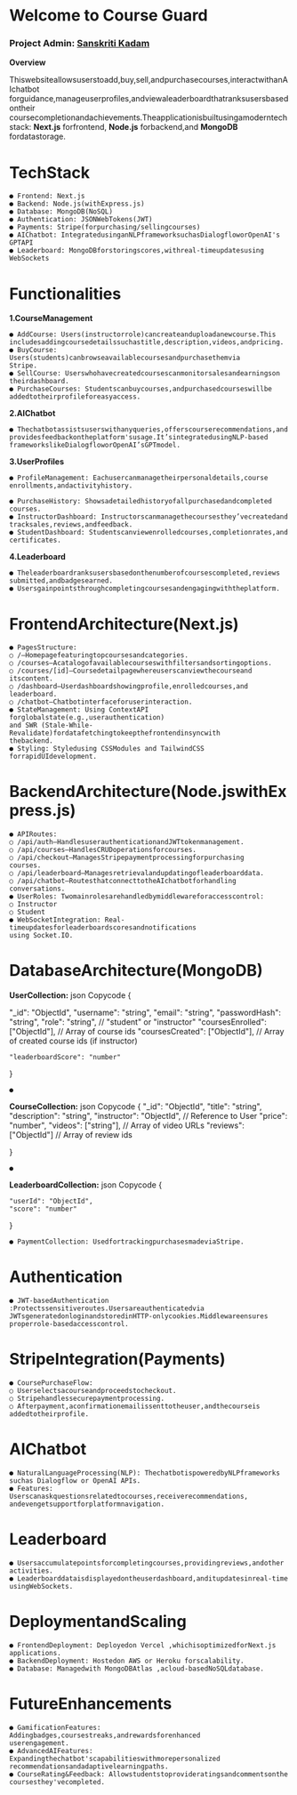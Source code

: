 # Welcome to Course Guard

### Project Admin: [Sanskriti Kadam](https://github.com/Sanskriti1102)


**Overview**

Thiswebsiteallowsuserstoadd,buy,sell,andpurchasecourses,interactwithanAIchatbot
forguidance,manageuserprofiles,andviewaleaderboardthatranksusersbasedontheir
coursecompletionandachievements.Theapplicationisbuiltusingamoderntechstack:
**Next.js** forfrontend, **Node.js** forbackend,and **MongoDB** fordatastorage.

# TechStack

```
● Frontend: Next.js
● Backend: Node.js(withExpress.js)
● Database: MongoDB(NoSQL)
● Authentication: JSONWebTokens(JWT)
● Payments: Stripe(forpurchasing/sellingcourses)
● AIChatbot: IntegratedusinganNLPframeworksuchasDialogfloworOpenAI's
GPTAPI
● Leaderboard: MongoDBforstoringscores,withreal-timeupdatesusing
WebSockets
```
# Functionalities

**1.CourseManagement**

```
● AddCourse: Users(instructorrole)cancreateanduploadanewcourse.This
includesaddingcoursedetailssuchastitle,description,videos,andpricing.
● BuyCourse: Users(students)canbrowseavailablecoursesandpurchasethemvia
Stripe.
● SellCourse: Userswhohavecreatedcoursescanmonitorsalesandearningson
theirdashboard.
● PurchaseCourses: Studentscanbuycourses,andpurchasedcourseswillbe
addedtotheirprofileforeasyaccess.
```
**2.AIChatbot**

```
● Thechatbotassistsuserswithanyqueries,offerscourserecommendations,and
providesfeedbackontheplatform'susage.It’sintegratedusingNLP-based
frameworkslikeDialogfloworOpenAI’sGPTmodel.
```
**3.UserProfiles**

```
● ProfileManagement: Eachusercanmanagetheirpersonaldetails,course
enrollments,andactivityhistory.
```

```
● PurchaseHistory: Showsadetailedhistoryofallpurchasedandcompleted
courses.
● InstructorDashboard: Instructorscanmanagethecoursesthey’vecreatedand
tracksales,reviews,andfeedback.
● StudentDashboard: Studentscanviewenrolledcourses,completionrates,and
certificates.
```
**4.Leaderboard**

```
● Theleaderboardranksusersbasedonthenumberofcoursescompleted,reviews
submitted,andbadgesearned.
● Usersgainpointsthroughcompletingcoursesandengagingwiththeplatform.
```
# FrontendArchitecture(Next.js)

```
● PagesStructure:
○ /–Homepagefeaturingtopcoursesandcategories.
○ /courses–Acatalogofavailablecourseswithfiltersandsortingoptions.
○ /courses/[id]–Coursedetailpagewhereuserscanviewthecourseand
itscontent.
○ /dashboard–Userdashboardshowingprofile,enrolledcourses,and
leaderboard.
○ /chatbot–Chatbotinterfaceforuserinteraction.
● StateManagement: Using ContextAPI forglobalstate(e.g.,userauthentication)
and SWR (Stale-While-Revalidate)fordatafetchingtokeepthefrontendinsyncwith
thebackend.
● Styling: Styledusing CSSModules and TailwindCSS forrapidUIdevelopment.
```
# BackendArchitecture(Node.jswithExpress.js)

```
● APIRoutes:
○ /api/auth–HandlesuserauthenticationandJWTtokenmanagement.
○ /api/courses–HandlesCRUDoperationsforcourses.
○ /api/checkout–ManagesStripepaymentprocessingforpurchasing
courses.
○ /api/leaderboard–Managesretrievalandupdatingofleaderboarddata.
○ /api/chatbot–RoutesthatconnecttotheAIchatbotforhandling
conversations.
● UserRoles: Twomainrolesarehandledbymiddlewareforaccesscontrol:
○ Instructor
○ Student
● WebSocketIntegration: Real-timeupdatesforleaderboardscoresandnotifications
using Socket.IO.
```

# DatabaseArchitecture(MongoDB)

**UserCollection:**
json
Copycode
{

"_id": "ObjectId",
"username": "string",
"email": "string",
"passwordHash": "string",
"role": "string", // "student" or "instructor"
"coursesEnrolled": ["ObjectId"], // Array of course ids
"coursesCreated": ["ObjectId"], // Array of created course ids (if
instructor)

```
"leaderboardScore": "number"
```
}

```
●
```
**CourseCollection:**
json
Copycode
{
"_id": "ObjectId",
"title": "string",
"description": "string",
"instructor": "ObjectId", // Reference to User
"price": "number",
"videos": ["string"], // Array of video URLs
"reviews": ["ObjectId"] // Array of review ids

}

```
●
```
**LeaderboardCollection:**
json
Copycode
{

```
"userId": "ObjectId",
"score": "number"
```
}

```
● PaymentCollection: UsedfortrackingpurchasesmadeviaStripe.
```

# Authentication

```
● JWT-basedAuthentication :Protectssensitiveroutes.Usersareauthenticatedvia
JWTsgeneratedonloginandstoredinHTTP-onlycookies.Middlewareensures
properrole-basedaccesscontrol.
```
# StripeIntegration(Payments)

```
● CoursePurchaseFlow:
○ Userselectsacourseandproceedstocheckout.
○ Stripehandlessecurepaymentprocessing.
○ Afterpayment,aconfirmationemailissenttotheuser,andthecourseis
addedtotheirprofile.
```
# AIChatbot

```
● NaturalLanguageProcessing(NLP): ThechatbotispoweredbyNLPframeworks
suchas Dialogflow or OpenAI APIs.
● Features: Userscanaskquestionsrelatedtocourses,receiverecommendations,
andevengetsupportforplatformnavigation.
```
# Leaderboard

```
● Usersaccumulatepointsforcompletingcourses,providingreviews,andother
activities.
● Leaderboarddataisdisplayedontheuserdashboard,anditupdatesinreal-time
usingWebSockets.
```
# DeploymentandScaling

```
● FrontendDeployment: Deployedon Vercel ,whichisoptimizedforNext.js
applications.
● BackendDeployment: Hostedon AWS or Heroku forscalability.
● Database: Managedwith MongoDBAtlas ,acloud-basedNoSQLdatabase.
```

# FutureEnhancements

```
● GamificationFeatures: Addingbadges,coursestreaks,andrewardsforenhanced
userengagement.
● AdvancedAIFeatures: Expandingthechatbot'scapabilitieswithmorepersonalized
recommendationsandadaptivelearningpaths.
● CourseRating&Feedback: Allowstudentstoprovideratingsandcommentsonthe
coursesthey'vecompleted.
```

